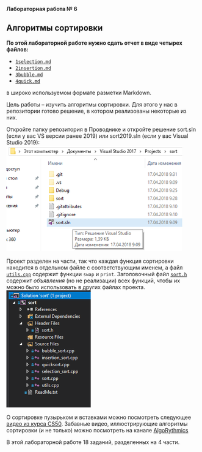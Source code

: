 **Лабораторная работа № 6**


## Алгоритмы сортировки

**По этой лабораторной работе нужно сдать отчет в виде четырех файлов:**

- [`1selection.md`](./1selection.md)
- [`2insertion.md`](./2insertion.md)
- [`3bubble.md`](./3bubble.md)
- [`4quick.md`](./4quick.md)

в широко используемом формате разметки Markdown. 

Цель работы – изучить алгоритмы сортировки. Для этого у нас в репозитории готово решение, в котором реализованы некоторые из них.

Откройте папку репозитория в Проводнике и откройте решение sort.sln (если у вас VS версии ранее 2019) или sort2019.sln (если у вас Visual Studio 2019): \
![Файлы решения](images/solution.png "Файлы решения")

Проект разделен на части, так что каждая функция сортировки находится в отдельном файле с соответствующим именем, а файл [`utils.cpp`](./sort/utils.cpp) содержит функции `swap` и `print`. Заголовочный файл [`sort.h`](./sort/sort.h) содержит *объявления* (но не реализации) всех функций, чтобы их можно было использовать в других файлах проекта.
![Структура решения](images/sol_structure.png "Структура решения")

О сортировке пузырьком и вставками можно посмотреть следующее [видео из курса CS50](https://www.youtube.com/watch?v=D1u3H9_wmUU). Забавные видео, иллюстрирующие алгоритмы сортировки (и не только) можно посмотреть на канале
[AlgoRythmics](https://www.youtube.com/user/AlgoRythmics/videos)

В этой лабораторной работе 18 заданий, разделенных на 4 части.
